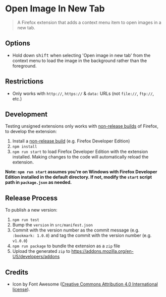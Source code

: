# Open Image In New Tab
> A Firefox extension that adds a context menu item to open images in a new tab.


## Options

- Hold down <kbd>shift</kbd> when selecting 'Open image in new tab' from the context menu to load the image in the background rather than the foreground.


## Restrictions

- Only works with `http://`, `https://` & `data:` URLs (not `file://`, `ftp://`, etc.)


## Development

Testing unsigned extensions only works with [non-release builds](https://developer.mozilla.org/en-US/Add-ons/WebExtensions/Getting_started_with_web-ext#Testing_unsigned_extensions) of Firefox, to develop the extension:
1. Install a [non-release build](https://developer.mozilla.org/en-US/Add-ons/WebExtensions/Getting_started_with_web-ext#Testing_unsigned_extensions) (e.g. Firefox Developer Edition)
1. `npm install`
1. `npm run start` to load Firefox Developer Edition with the extension installed. Making changes to the code will automatically reload the extension.

**Note: `npm run start` assumes you're on Windows with Firefox Developer Edition installed in the default directory. If not, modify the `start` script path in `package.json` as needed.**


## Release Process

To publish a new version:

1. `npm run test`
1. Bump the `version` in `src/manifest.json`
1. Commit with the version number as the commit message (e.g. `:bookmark: 1.0.0`) and tag the commit with the version number (e.g. `v1.0.0`)
1. `npm run package` to bundle the extension as a `zip` file
1. Upload the generated `zip` to https://addons.mozilla.org/en-US/developers/addons


## Credits
- Icon by Font Awesome ([Creative Commons Attribution 4.0 International license](https://fontawesome.com/license)).
